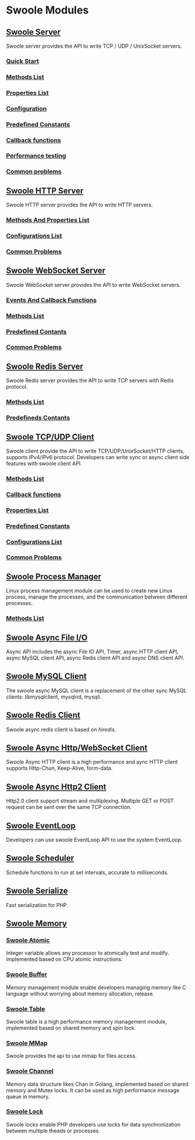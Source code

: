 # Swoole Modules

## [Swoole Server](/modules/swoole-server/introduction.md)

Swoole server provides the API to write TCP / UDP / UnixSocket servers.

### [Quick Start](/modules/swoole-server/quick-start.md)

### [Methods List](/modules/swoole-server/methods.md)

### [Properties List](/modules/swoole-server/properties.md)

### [Configuration](/modules/swoole-server/configuration.md)

### [Predefined Constants](/modules/swoole-server/predefined-constants.md)

### [Callback functions](/modules/swoole-server/callback-functions.md)

### [Performance testing](/modules/swoole-server/performance-testing.md)

### [Common problems](/modules/swoole-server/common-problems.md)

## [Swoole HTTP Server](/modules/swoole-http-server/introduction.md)

Swoole HTTP server provides the API to write HTTP servers.

### [Methods And Properties List](/modules/swoole-http-server/methods_properties.md)

### [Configurations List](/modules/swoole-http-server/configuration.md)

### [Common Problems](/modules/swoole-http-server/common-problems.md)

## [Swoole WebSocket Server](/modules/swoole-websocket-server/introduction.md)

Swoole WebSocket server provides the API to write WebSocket servers.

### [Events And Callback Functions](/modules/swoole-websocket-server/events-callbacks.md)

### [Methods List](/modules/swoole-websocket-server/methods.md)

### [Predefined Contants](/modules/swoole-websocket-server/constants.md)

### [Common Problems](/modules/swoole-websocket-server/common-problems.md)

## [Swoole Redis Server](/modules/swoole-redis-server/introduction.md)

Swoole Redis server provides the API to write TCP servers with Redis protocol.

### [Methods List](/modules/swoole-redis-server/methods.md)

### [Predefineds Contants](/modules/swoole-redis-server/constants.md)

## [Swoole TCP/UDP Client](/modules/swoole-client/introduction.md)

Swoole client provide the API to write TCP/UDP/UnixSocket/HTTP clients, supports IPv4/IPv6 protocol. Developers can write sync or async client side features with swoole client API.

### [Methods List](/modules/swoole-client/methods.md)

### [Callback functions](/modules/swoole-client/callback-functions.md)

### [Properties List](/modules/swoole-client/properties.md)

### [Predefined Constants](/modules/swoole-client/predefined-constants.md)

### [Configurations List](/modules/swoole-client/configuration.md)

### [Common Problems](/modules/swoole-client/common-problems.md)

## [Swoole Process Manager](/modules/swoole-process/introduction.md)

Linux process management module can be used to create new Linux process, manage the processes, and the communication between different processes.

### [Methods List](/modules/swoole-process/methods.md)

## [Swoole Async File I/O](/modules/swoole-async-io/introduction.md)

Async API includes the async File IO API, Timer, async HTTP client API, async MySQL client API,  async Redis client API and async DNS client API.

## [Swoole MySQL Client](/modules/swoole-async-mysql-client/introduction.md)

The swoole async MySQL client is a replacement of the other sync MySQL clients: libmysqlclient, mysqlnd, mysqli.

## [Swoole Redis Client](/modules/swoole-async-redis-client/introduction.md)

Swoole async redis client is based on *hiredis*.

## [Swoole Async Http/WebSocket Client](/modules/swoole-async-http-client/introduction.md)

Swoole Async HTTP client is a high performance and aync HTTP client supports Http-Chun, Keep-Alive, form-data.

## [Swoole Async Http2 Client](/modules/swoole-async-http2-client/introduction.md)

Http2.0 client support stream and multiplexing. Multiple GET or POST request can be sent over the same TCP connection.

## [Swoole EventLoop](/modules/swoole-event-loop/introduction.md)

Developers can use swoole EventLoop API to use the system EventLoop.

## [Swoole Scheduler](/modules/swoole-scheduler/introduction.md)

Schedule functions to run at set intervals, accurate to milliseconds.

## [Swoole Serialize](/modules/swoole-serialize/introduction.md)

Fast serialization for PHP.

## [Swoole Memory](/modules/swoole-memory/introduction.md)

### [Swoole Atomic](/modules/swoole-atomic/introduction.md)

Integer variable allows any processor to atomically test and modify. Implemented based on CPU atomic instructions.

### [Swoole Buffer](/modules/swoole-buffer/introduction.md)

Memory management module enable developers managing memory like C language without worrying about memory allocation, release.

### [Swoole Table](/modules/swoole-table/introduction.md)

Swoole table is a high performance memory management module, implemented based on shared memory and spin lock.

### [Swoole MMap](/modules/swoole-mmap/introduction.md)

Swoole provides the api to use mmap for files access.

### [Swoole Channel](/modules/swoole-channel/introduction.md)

Memory data structure likes Chan in Golang, implemented based on shared memory and Mutex locks. It can be used as high performance message queue in memory. 

### [Swoole Lock](/modules/swoole-lock/introduction.md)

Swoole locks enable PHP developers use locks for data synchronization between multiple theads or processes.
